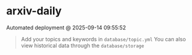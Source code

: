 # arxiv-daily
 Automated deployment @ 2025-09-14 09:55:52
> Add your topics and keywords in `database/topic.yml` 
> You can also view historical data through the `database/storage` 
